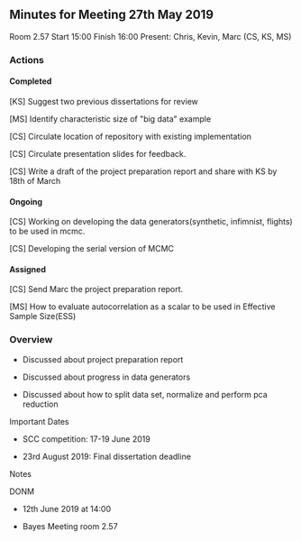 ## Minutes for Meeting 27th May 2019
Room 2.57 Start 15:00 Finish 16:00
Present: Chris, Kevin, Marc (CS, KS, MS)

### Actions
#### Completed
[KS] Suggest two previous dissertations for review

[MS] Identify characteristic size of "big data" example

[CS] Circulate location of repository with existing implementation

[CS] Circulate presentation slides for feedback.

[CS] Write a draft of the project preparation report and share with KS by 18th of March

#### Ongoing
[CS] Working on developing the data generators(synthetic, infimnist, flights) to be used in mcmc. 

[CS] Developing the serial version of MCMC

#### Assigned
[CS] Send Marc the project preparation report.

[MS] How to evaluate autocorrelation as a scalar to be used in Effective Sample Size(ESS)

### Overview
- Discussed about project preparation report

- Discussed about progress in data generators

- Discussed about how to split data set, normalize and perform pca reduction

Important Dates
- SCC competition: 17-19 June 2019

- 23rd August 2019: Final dissertation deadline

Notes

DONM
- 12th June 2019 at 14:00

- Bayes Meeting room 2.57
